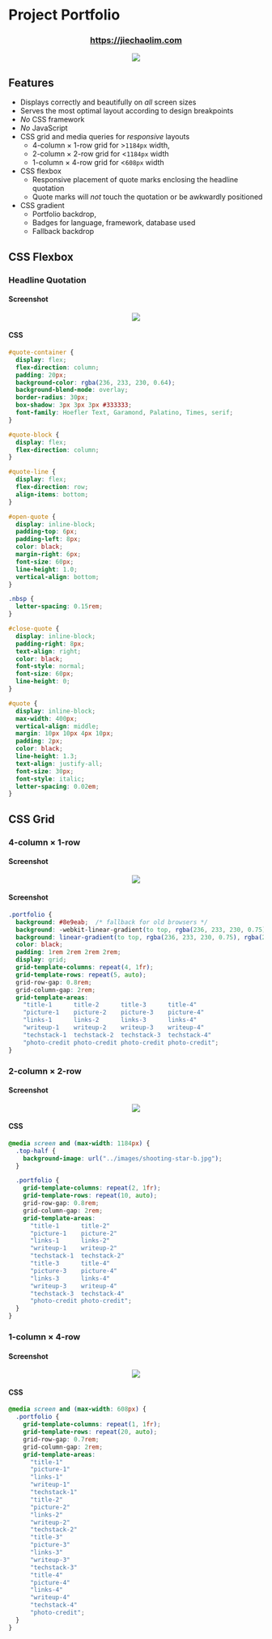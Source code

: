 # Project Portfolio

<h3 align="center"><a href="https://jiechaolim.com">https://jiechaolim.com</a></h3>

<p align="center"><img src="./documentation/header.png"/></p>

## Features
- Displays correctly and beautifully on *all* screen sizes
- Serves the most optimal layout according to design breakpoints
- *No* CSS framework
- *No* JavaScript
- CSS grid and media queries for *responsive* layouts
  - 4-column × 1-row grid for >`1184px` width,
  - 2-column × 2-row grid for <`1184px` width
  - 1-column × 4-row grid for <`608px` width
- CSS flexbox
  - Responsive placement of quote marks enclosing the headline quotation
  - Quote marks will *not* touch the quotation or be awkwardly positioned
- CSS gradient
  - Portfolio backdrop,
  - Badges for language, framework, database used
  - Fallback backdrop

## CSS Flexbox

### Headline Quotation

#### Screenshot

<p align="center"><img src="./documentation/quotation.png"/></p>

#### CSS

```css
#quote-container {
  display: flex;
  flex-direction: column;
  padding: 20px;
  background-color: rgba(236, 233, 230, 0.64);
  background-blend-mode: overlay;
  border-radius: 30px;
  box-shadow: 3px 3px 3px #333333;
  font-family: Hoefler Text, Garamond, Palatino, Times, serif;
}

#quote-block {
  display: flex;
  flex-direction: column;
}

#quote-line {
  display: flex;
  flex-direction: row;
  align-items: bottom;
}

#open-quote {
  display: inline-block;
  padding-top: 6px;
  padding-left: 8px;
  color: black;
  margin-right: 6px;
  font-size: 60px;
  line-height: 1.0;
  vertical-align: bottom;
}

.nbsp {
  letter-spacing: 0.15rem;
}

#close-quote {
  display: inline-block;
  padding-right: 8px;
  text-align: right;
  color: black;
  font-style: normal;
  font-size: 60px;
  line-height: 0;
}

#quote {
  display: inline-block;
  max-width: 400px;
  vertical-align: middle;
  margin: 10px 10px 4px 10px;
  padding: 2px;
  color: black;
  line-height: 1.3;
  text-align: justify-all;
  font-size: 30px;
  font-style: italic;
  letter-spacing: 0.02em;
}
```

## CSS Grid

### 4-column × 1-row

#### Screenshot

<p align="center"><img src="./documentation/4-by-1.png"/></p>

#### Screenshot

```css
.portfolio {
  background: #8e9eab;  /* fallback for old browsers */
  background: -webkit-linear-gradient(to top, rgba(236, 233, 230, 0.75), rgba(255, 255, 255, 0.9));  /* Chrome 10-25, Safari 5.1-6 */
  background: linear-gradient(to top, rgba(236, 233, 230, 0.75), rgba(255, 255, 255, 0.9)); /* W3C, IE 10+/ Edge, Firefox 16+, Chrome 26+, Opera 12+, Safari 7+ */
  color: black;
  padding: 1rem 2rem 2rem 2rem;
  display: grid;
  grid-template-columns: repeat(4, 1fr);
  grid-template-rows: repeat(5, auto);
  grid-row-gap: 0.8rem;
  grid-column-gap: 2rem;
  grid-template-areas:
    "title-1      title-2      title-3      title-4"
    "picture-1    picture-2    picture-3    picture-4"
    "links-1      links-2      links-3      links-4"
    "writeup-1    writeup-2    writeup-3    writeup-4"
    "techstack-1  techstack-2  techstack-3  techstack-4"
    "photo-credit photo-credit photo-credit photo-credit";
}
```

### 2-column × 2-row

#### Screenshot

<p align="center"><img src="./documentation/2-by-2.png"/></p>

#### CSS

```css
@media screen and (max-width: 1184px) {
  .top-half {
    background-image: url("../images/shooting-star-b.jpg");
  }

  .portfolio {
    grid-template-columns: repeat(2, 1fr);
    grid-template-rows: repeat(10, auto);
    grid-row-gap: 0.8rem;
    grid-column-gap: 2rem;
    grid-template-areas:
      "title-1      title-2"
      "picture-1    picture-2"
      "links-1      links-2"
      "writeup-1    writeup-2"
      "techstack-1  techstack-2"
      "title-3      title-4"
      "picture-3    picture-4"
      "links-3      links-4"
      "writeup-3    writeup-4"
      "techstack-3  techstack-4"
      "photo-credit photo-credit";
  }
}
```

### 1-column × 4-row


#### Screenshot

<p align="center"><img src="./documentation/1-by-4.png"/></p>

#### CSS

```css
@media screen and (max-width: 608px) {
  .portfolio {
    grid-template-columns: repeat(1, 1fr);
    grid-template-rows: repeat(20, auto);
    grid-row-gap: 0.7rem;
    grid-column-gap: 2rem;
    grid-template-areas:
      "title-1"
      "picture-1"
      "links-1"
      "writeup-1"
      "techstack-1"
      "title-2"
      "picture-2"
      "links-2"
      "writeup-2"
      "techstack-2"
      "title-3"
      "picture-3"
      "links-3"
      "writeup-3"
      "techstack-3"
      "title-4"
      "picture-4"
      "links-4"
      "writeup-4"
      "techstack-4"
      "photo-credit";
  }
}
```
